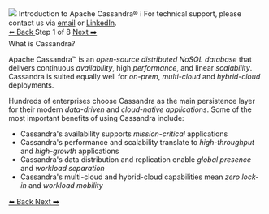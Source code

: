 <!-- TOP -->
<div class="top">
  <img src="https://datastax-academy.github.io/katapod-shared-assets/images/ds-academy-logo.svg" />
  <span class="scenario-title">Introduction to Apache Cassandra®</span>
  <span class="scenario-subtitle">ℹ️ For technical support, please contact us via <a href="mailto:aleksandr.volochnev@datastax.com">email</a> or <a href="https://dtsx.io/aleks">LinkedIn</a>.</span> 
</div>

<!-- NAVIGATION -->
<div id="navigation-top" class="navigation-top">
 <a href='command:katapod.loadPage?[{"step":"intro"}]'
   class="btn btn-dark navigation-top-left">⬅️ Back
 </a>
<span class="step-count"> Step 1 of 8</span>
 <a href='command:katapod.loadPage?[{"step":"step2"}]' 
    class="btn btn-dark navigation-top-right">Next ➡️
  </a>
</div>

<!-- CONTENT -->

<div class="step-title">What is Cassandra?</div>

Apache Cassandra™ is an *open-source* *distributed NoSQL database* that delivers 
continuous *availability*, high *performance*, and linear *scalability*. Cassandra is suited equally well for 
*on-prem*, *multi-cloud* and *hybrid-cloud* deployments.

Hundreds of enterprises choose Cassandra as the main persistence layer for their modern *data-driven* and *cloud-native applications*. 
Some of the most important benefits of using Cassandra include:
- Cassandra's availability supports *mission-critical* applications 
- Cassandra's performance and scalability translate to *high-throughput* and *high-growth* applications 
- Cassandra's data distribution and replication enable *global presence* and *workload separation*  
- Cassandra's multi-cloud and hybrid-cloud capabilities mean *zero lock-in* and *workload mobility*

<!-- NAVIGATION -->
<div id="navigation-bottom" class="navigation-bottom">
 <a href='command:katapod.loadPage?[{"step":"intro"}]'
   class="btn btn-dark navigation-bottom-left">⬅️ Back
 </a>
 <a href='command:katapod.loadPage?[{"step":"step2"}]'
    class="btn btn-dark navigation-bottom-right">Next ➡️
  </a>
</div>
